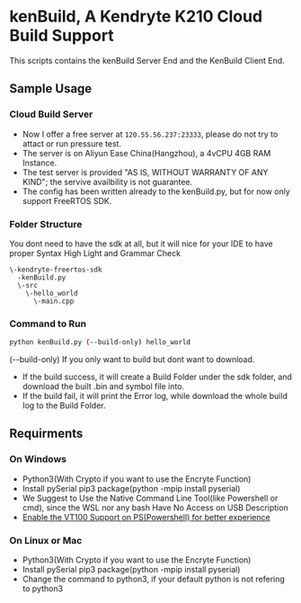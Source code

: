 # kenBuild, A Kendryte K210 Cloud Build Support
This scripts contains the kenBuild Server End and the KenBuild Client End.

## Sample Usage
### Cloud Build Server
- Now I offer a free server at ```120.55.56.237:23333```, please do not try to attact or run pressure test. 
- The server is on Aliyun Ease China(Hangzhou), a 4vCPU 4GB RAM Instance.
- The test server is provided "AS IS, WITHOUT WARRANTY OF ANY KIND"; the servive availbility is not guarantee. 
- The config has been written already to the kenBuild.py, but for now only support FreeRTOS SDK.
### Folder Structure
You dont need to have the sdk at all, but it will nice for your IDE to have proper Syntax High Light and Grammar Check
```
\-kendryte-freertos-sdk
  -kenBuild.py
  \-src
    \-hello_world
      \-main.cpp
```
### Command to Run
```Bash
python kenBuild.py (--build-only) hello_world
```
(--build-only) If you only want to build but dont want to download.

 - If the build success, it will create a Build Folder under the sdk folder, and download the built .bin and symbol file into.
 - If the build fail, it will print the Error log, while download the whole build log to the Build Folder.
 
## Requirments
### On Windows
 - Python3(With Crypto if you want to use the Encryte Function)
 - Install pySerial pip3 package(python -mpip install pyserial)
 - We Suggest to Use the Native Command Line Tool(like Powershell or cmd), since the WSL nor any bash Have No Access on USB Description
 - [Enable the VT100 Support on PS(Powershell) for better experience](https://stackoverflow.com/questions/51680709/colored-text-output-in-powershell-console-using-ansi-vt100-codes)
 
 ### On Linux or Mac
 - Python3(With Crypto if you want to use the Encryte Function)
 - Install pySerial pip3 package(python -mpip install pyserial)
 - Change the command to python3, if your default python is not refering to python3
